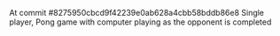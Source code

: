 At commit #8275950cbcd9f42239e0ab628a4cbb58bddb86e8
Single player, Pong game with computer playing as the opponent is completed
